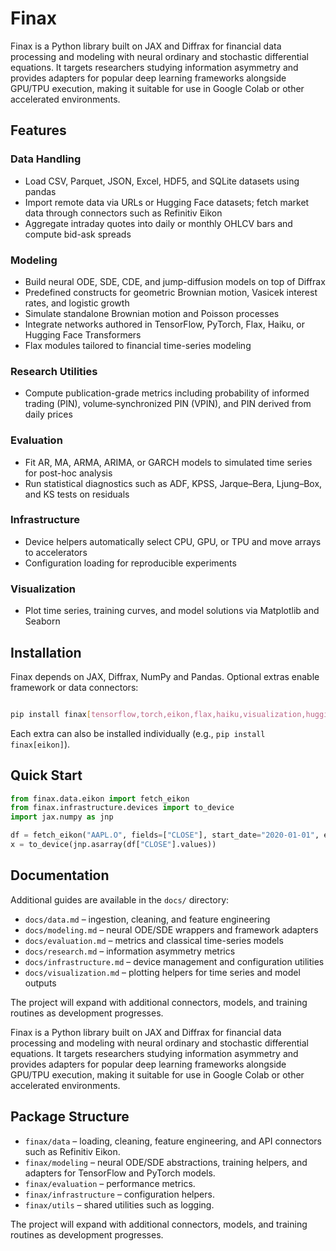 # Finax

Finax is a Python library built on JAX and Diffrax for financial data processing and modeling with neural ordinary and stochastic differential equations. It targets researchers studying information asymmetry and provides adapters for popular deep learning frameworks alongside GPU/TPU execution, making it suitable for use in Google Colab or other accelerated environments.

## Features

### Data Handling
- Load CSV, Parquet, JSON, Excel, HDF5, and SQLite datasets using pandas
- Import remote data via URLs or Hugging Face datasets; fetch market data through connectors such as Refinitiv Eikon
- Aggregate intraday quotes into daily or monthly OHLCV bars and compute bid-ask spreads

### Modeling
- Build neural ODE, SDE, CDE, and jump-diffusion models on top of Diffrax
- Predefined constructs for geometric Brownian motion, Vasicek interest rates, and logistic growth
- Simulate standalone Brownian motion and Poisson processes
- Integrate networks authored in TensorFlow, PyTorch, Flax, Haiku, or Hugging Face Transformers
- Flax modules tailored to financial time-series modeling

### Research Utilities
- Compute publication-grade metrics including probability of informed trading (PIN), volume‑synchronized PIN (VPIN), and PIN derived from daily prices

### Evaluation
- Fit AR, MA, ARMA, ARIMA, or GARCH models to simulated time series for post-hoc analysis
- Run statistical diagnostics such as ADF, KPSS, Jarque–Bera, Ljung–Box, and KS tests on residuals

### Infrastructure
- Device helpers automatically select CPU, GPU, or TPU and move arrays to accelerators
- Configuration loading for reproducible experiments

### Visualization
- Plot time series, training curves, and model solutions via Matplotlib and Seaborn

## Installation

Finax depends on JAX, Diffrax, NumPy and Pandas. Optional extras enable framework or data connectors:

```bash

pip install finax[tensorflow,torch,eikon,flax,haiku,visualization,huggingface]

```

Each extra can also be installed individually (e.g., `pip install finax[eikon]`).

## Quick Start

```python
from finax.data.eikon import fetch_eikon
from finax.infrastructure.devices import to_device
import jax.numpy as jnp

df = fetch_eikon("AAPL.O", fields=["CLOSE"], start_date="2020-01-01", end_date="2020-06-01")
x = to_device(jnp.asarray(df["CLOSE"].values))
```

## Documentation

Additional guides are available in the `docs/` directory:

- `docs/data.md` – ingestion, cleaning, and feature engineering
- `docs/modeling.md` – neural ODE/SDE wrappers and framework adapters
- `docs/evaluation.md` – metrics and classical time-series models
- `docs/research.md` – information asymmetry metrics
- `docs/infrastructure.md` – device management and configuration utilities
- `docs/visualization.md` – plotting helpers for time series and model outputs

The project will expand with additional connectors, models, and training routines as development progresses.

Finax is a Python library built on JAX and Diffrax for financial data
processing and modeling with neural ordinary and stochastic differential
 equations. It targets researchers studying information asymmetry and
provides adapters for popular deep learning frameworks alongside GPU/TPU
execution, making it suitable for use in Google Colab or other
accelerated environments.


## Package Structure

- `finax/data` – loading, cleaning, feature engineering, and API connectors
  such as Refinitiv Eikon.
- `finax/modeling` – neural ODE/SDE abstractions, training helpers, and
  adapters for TensorFlow and PyTorch models.
- `finax/evaluation` – performance metrics.
- `finax/infrastructure` – configuration helpers.
- `finax/utils` – shared utilities such as logging.

The project will expand with additional connectors, models, and training
routines as development progresses.


